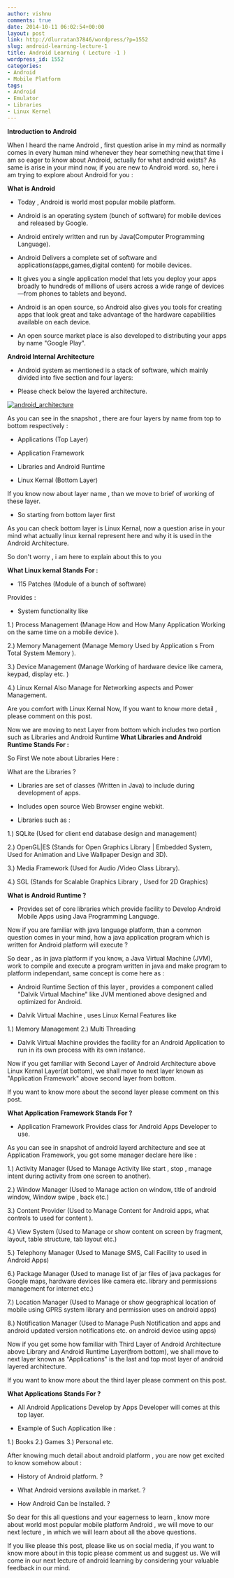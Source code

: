 ```yaml
---
author: vishnu
comments: true
date: 2014-10-11 06:02:54+00:00
layout: post
link: http://dlurratan37846/wordpress/?p=1552
slug: android-learning-lecture-1
title: Android Learning ( Lecture -1 )
wordpress_id: 1552
categories:
- Android
- Mobile Platform
tags:
- Android
- Emulator
- Libraries
- Linux Kernel
---
```


**Introduction to Android**

When I heard the name Android , first question arise in my mind as normally comes in every human
mind whenever they hear something new,that time i am so eager to know about Android, actually for
what android exists?
As same is arise in your mind now, if you are new to Android word.
so, here i am trying to explore about Android for you :

**What is Android**

- Today , Android is world most popular mobile platform.

- Android is an operating system (bunch of software) for mobile devices and released by Google.

- Android entirely written and run by Java(Computer Programming Language).

- Android Delivers a complete set of software and applications(apps,games,digital content) for mobile devices.

- It gives you a single application model that lets you deploy your apps broadly to hundreds of millions of users across a wide range of devices—from phones to tablets and beyond.

- Android is an open source, so Android also gives you tools for creating apps that look great and take advantage of the hardware capabilities available on each device.

- An open source market place is also developed to distributing your apps by name "Google Play".

**Android Internal Architecture**

- Android system as mentioned is a stack of software, which mainly divided into five section and four layers:

- Please check below the layered architecture.

[![android_architecture](http://maddyzone.com/wp-content/uploads/2014/10/android_architecture.jpg)](http://maddyzone.com/wp-content/uploads/2014/10/android_architecture.jpg)

As you can see in the snapshot , there are four layers by name from top to bottom respectively :

- Applications (Top Layer)

- Application Framework

- Libraries and Android Runtime

- Linux Kernal (Bottom Layer)

If you know now about layer name , than we move to brief of working of these layer.

- So starting from bottom layer first

As you can check bottom layer is Linux Kernal, now a question arise in your mind what actually linux kernal represent here and why it is used in the Android Architecture.

So don't worry , i am here to explain about this to you

**What Linux kernal Stands For :**

- 115 Patches (Module of a bunch of software)

Provides :

- System functionality like

1.) Process Management (Manage How and How Many Application Working on the same time on a mobile device ).

2.) Memory Management (Manage Memory Used by Application s From Total System Memory ).

3.) Device Management (Manage Working of hardware device like camera, keypad, display etc. )

4.) Linux Kernal Also Manage for Networking aspects and Power Management.

Are you comfort with Linux Kernal Now, If you want to know more detail , please comment on this post.

Now we are moving to next Layer from bottom which includes two portion such as Libraries and Android Runtime
**What Libraries and Android Runtime Stands For :**

So First We note about Libraries Here :

What are the Libraries ?

- Libraries are set of classes (Written in Java) to include during development of apps.

- Includes open source Web Browser engine webkit.

- Libraries such as :

1.) SQLite (Used for client end database design and management)

2.) OpenGL|ES (Stands for Open Graphics Library | Embedded System, Used for Animation and Live Wallpaper Design and 3D).

3.) Media Framework (Used for Audio /Video Class Library).

4.) SGL (Stands for Scalable Graphics Library , Used for 2D Graphics)

**What is Android Runtime ?**

- Provides set of core libraries which provide facility to Develop Android Mobile Apps using Java Programming Language.

Now if you are familiar with java language platform, than a common question comes in your mind, how a java application program which is written for Android platform will execute ?

So dear , as in java platform if you know, a Java Virtual Machine (JVM), work to compile and execute a program written in java and make program to platform independant, same concept is come here as :

- Android Runtime Section of this layer , provides a component called "Dalvik Virtual Machine" like JVM mentioned above designed and optimized for Android.

- Dalvik Virtual Machine , uses Linux Kernal Features like

1.) Memory Management
2.) Multi Threading

- Dalvik Virtual Machine provides the facility for an Android Application to run in its own process with its own instance.

Now if you get familiar with Second Layer of Android Architecture above Linux Kernal Layer(at bottom), we shall move to next layer known as "Application Framework"
above second layer from bottom.

If you want to know more about the second layer please comment on this post.

**What Application Framework Stands For ?**

- Application Framework Provides class for Android Apps Developer to use.

As you can see in snapshot of android layerd architecture and see at Application Framework, you got some manager declare here like :

1.) Activity Manager (Used to Manage Activity like start , stop , manage intent during activity from one screen to another).

2.) Window Manager (Used to Manage action on window, title of android window, Window swipe , back etc.)

3.) Content Provider (Used to Manage Content for Android apps, what controls to used for content ).

4.) View System (Used to Manage or show content on screen by fragment, layout, table structure, tab layout etc.)

5.) Telephony Manager (Used to Manage SMS, Call Facility to used in Android Apps)

6.) Package Manager (Used to manage list of jar files of java packages for Google maps, hardware devices like camera etc. library and permissions management for internet etc.)

7.) Location Manager (Used to Manage or show geographical location of mobile using GPRS system library and permission uses on android apps)

8.) Notification Manager (Used to Manage Push Notification and apps and android updated version notifications etc. on android device using apps)

Now if you get some how familiar with Third Layer of Android Architecture above Library and Android Runtime Layer(from bottom), we shall move to next layer known as "Applications" is the last and top most layer of android layered architecture.

If you want to know more about the third layer please comment on this post.

**What Applications Stands For ?**

- All Android Applications Develop by Apps Developer will comes at this top layer.

- Example of Such Application like :

1.) Books
2.) Games
3.) Personal etc.

After knowing much detail about android platform , you are now get excited to know somehow about :

- History of Android platform. ?

- What Android versions available in market. ?

- How Android Can be Installed. ?

So dear for this all questions and your eagerness to learn , know more about world most popular mobile platform Android , we will move to our next lecture , in which we will learn about all the above questions.

If you like please this post, please like us on social media, if you want to know more about in this topic please comment us and suggest us. We will come in our next lecture of android learning by considering your valuable feedback in our mind.
